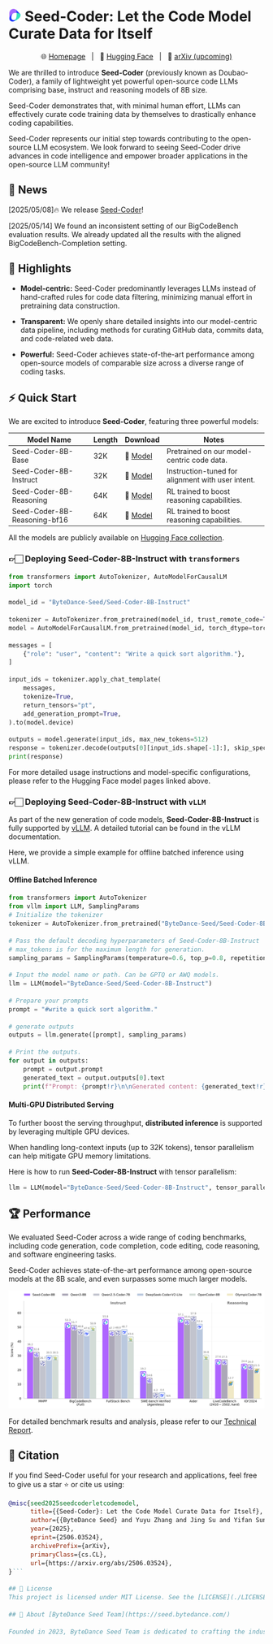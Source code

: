 # <img src="./imgs/logo.png" height="25"> Seed-Coder: Let the Code Model Curate Data for Itself

<p align="center">
🌐 <a href="https://bytedance-seed-coder.github.io/"> Homepage</a>&nbsp&nbsp | &nbsp&nbsp🤗 <a href="https://huggingface.co/collections/ByteDance-Seed/seed-coder-680de32c15ead6555c75b0e4">Hugging Face</a>&nbsp&nbsp | &nbsp&nbsp📄 <a href="https://arxiv.org/abs/.....">arXiv (upcoming)</a>
</p>

We are thrilled to introduce **Seed-Coder** (previously known as Doubao-Coder), a family of lightweight yet powerful open-source code LLMs comprising base, instruct and reasoning models of 8B size. 

Seed-Coder demonstrates that, with minimal human effort, LLMs can effectively curate code training data by themselves to drastically enhance coding capabilities.

Seed-Coder represents our initial step towards contributing to the open-source LLM ecosystem. We look forward to seeing Seed-Coder drive advances in code intelligence and empower broader applications in the open-source LLM community!

## 📢 News

[2025/05/08]🔥 We release [Seed-Coder](https://bytedance-seed-coder.github.io)!

[2025/05/14] We found an inconsistent setting of our BigCodeBench evaluation results. We already updated all the results with the aligned BigCodeBench-Completion setting.

## 🌟 Highlights
- **Model-centric:** Seed-Coder predominantly leverages LLMs instead of hand-crafted rules for code data filtering, minimizing manual effort in pretraining data construction.

- **Transparent:** We openly share detailed insights into our model-centric data pipeline, including methods for curating GitHub data, commits data, and code-related web data.

- **Powerful:** Seed-Coder achieves state-of-the-art performance among open-source models of comparable size across a diverse range of coding tasks.

## ⚡ Quick Start
We are excited to introduce **Seed-Coder**, featuring three powerful models:

| Model Name                  | Length | Download                                                                           |   Notes  |
|-----------------------------|--------|------------------------------------------------------------------------------------|---------------|
| Seed-Coder-8B-Base          | 32K    | 🤗 [Model](https://huggingface.co/ByteDance-Seed/Seed-Coder-8B-Base)        |  Pretrained on our model-centric code data. |
| Seed-Coder-8B-Instruct      | 32K    | 🤗 [Model](https://huggingface.co/ByteDance-Seed/Seed-Coder-8B-Instruct)    |  Instruction-tuned for alignment with user intent.  |
| Seed-Coder-8B-Reasoning     | 64K    | 🤗 [Model](https://huggingface.co/ByteDance-Seed/Seed-Coder-8B-Reasoning)   |  RL trained to boost reasoning capabilities. |
| Seed-Coder-8B-Reasoning-bf16     | 64K    | 🤗 [Model](https://huggingface.co/ByteDance-Seed/Seed-Coder-8B-Reasoning-bf16)   |  RL trained to boost reasoning capabilities. |


All the models are publicly available on [Hugging Face collection](https://huggingface.co/collections/ByteDance-Seed/seed-coder-680de32c15ead6555c75b0e4).  

### 👉🏻 Deploying Seed-Coder-8B-Instruct with `transformers`

```python
from transformers import AutoTokenizer, AutoModelForCausalLM
import torch

model_id = "ByteDance-Seed/Seed-Coder-8B-Instruct"

tokenizer = AutoTokenizer.from_pretrained(model_id, trust_remote_code=True)
model = AutoModelForCausalLM.from_pretrained(model_id, torch_dtype=torch.bfloat16, device_map="auto", trust_remote_code=True)

messages = [
    {"role": "user", "content": "Write a quick sort algorithm."},
]

input_ids = tokenizer.apply_chat_template(
    messages,
    tokenize=True,
    return_tensors="pt",
    add_generation_prompt=True,  
).to(model.device)

outputs = model.generate(input_ids, max_new_tokens=512)
response = tokenizer.decode(outputs[0][input_ids.shape[-1]:], skip_special_tokens=True)
print(response)
```

For more detailed usage instructions and model-specific configurations, please refer to the Hugging Face model pages linked above.

### 👉🏻 Deploying Seed-Coder-8B-Instruct with `vLLM`
As part of the new generation of code models, **Seed-Coder-8B-Instruct** is fully supported by [vLLM](https://vllm.ai/). A detailed tutorial can be found in the vLLM documentation.

Here, we provide a simple example for offline batched inference using vLLM.

#### Offline Batched Inference
```python
from transformers import AutoTokenizer
from vllm import LLM, SamplingParams
# Initialize the tokenizer
tokenizer = AutoTokenizer.from_pretrained("ByteDance-Seed/Seed-Coder-8B-Instruct")

# Pass the default decoding hyperparameters of Seed-Coder-8B-Instruct
# max_tokens is for the maximum length for generation.
sampling_params = SamplingParams(temperature=0.6, top_p=0.8, repetition_penalty=1.05, max_tokens=512)

# Input the model name or path. Can be GPTQ or AWQ models.
llm = LLM(model="ByteDance-Seed/Seed-Coder-8B-Instruct")

# Prepare your prompts
prompt = "#write a quick sort algorithm."

# generate outputs
outputs = llm.generate([prompt], sampling_params)

# Print the outputs.
for output in outputs:
    prompt = output.prompt
    generated_text = output.outputs[0].text
    print(f"Prompt: {prompt!r}\n\nGenerated content: {generated_text!r}")
```

#### Multi-GPU Distributed Serving
To further boost the serving throughput, **distributed inference** is supported by leveraging multiple GPU devices.

When handling long-context inputs (up to 32K tokens), tensor parallelism can help mitigate GPU memory limitations.  

Here is how to run **Seed-Coder-8B-Instruct** with tensor parallelism:

```python
llm = LLM(model="ByteDance-Seed/Seed-Coder-8B-Instruct", tensor_parallel_size=8)
```

## 🏆 Performance
We evaluated Seed-Coder across a wide range of coding benchmarks, including code generation, code completion, code editing, code reasoning, and software engineering tasks.

Seed-Coder achieves state-of-the-art performance among open-source models at the 8B scale, and even surpasses some much larger models.

![](./imgs/seed-coder_intro_performance.png)

For detailed benchmark results and analysis, please refer to our [Technical Report](./Seed-Coder.pdf).

## 📖 Citation
If you find Seed-Coder useful for your research and applications, feel free to give us a star ⭐ or cite us using:

```bibtex
@misc{seed2025seedcoderletcodemodel,
      title={{Seed-Coder}: Let the Code Model Curate Data for Itself}, 
      author={{ByteDance Seed} and Yuyu Zhang and Jing Su and Yifan Sun and Chenguang Xi and Xia Xiao and Shen Zheng and Anxiang Zhang and Kaibo Liu and Daoguang Zan and Tao Sun and Jinhua Zhu and Shulin Xin and Dong Huang and Yetao Bai and Lixin Dong and Chao Li and Jianchong Chen and Hanzhi Zhou and Yifan Huang and Guanghan Ning and Xierui Song and Jiaze Chen and Siyao Liu and Kai Shen and Liang Xiang and Yonghui Wu},
      year={2025},
      eprint={2506.03524},
      archivePrefix={arXiv},
      primaryClass={cs.CL},
      url={https://arxiv.org/abs/2506.03524}, 
}``` 

## 📜 License
This project is licensed under MIT License. See the [LICENSE](./LICENSE) file for details.

## 🏢 About [ByteDance Seed Team](https://seed.bytedance.com/)

Founded in 2023, ByteDance Seed Team is dedicated to crafting the industry's most advanced AI foundation models. The team aspires to become a world-class research team and make significant contributions to the advancement of science and society.
